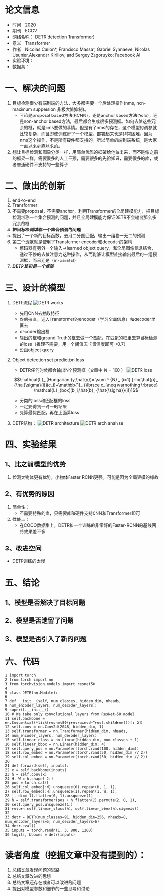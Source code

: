 # 论文信息
- 时间：2020
- 期刊：ECCV
- 网络名称： DETR(detection Transformer)
- 意义：Transformer
- 作者：Nicolas Carion*, Francisco Massa*, Gabriel Synnaeve, Nicolas Usunier,Alexander Kirillov, and Sergey Zagoruyko; Facebook AI
- 实验环境：
- 数据集：
# 一、解决的问题
1. 目标检测很少有端到端的方法，大多都需要一个后处理操作(nms, non-maximum suppersion 非极大值抑制)。
    - 不论是proposal based方法(RCNN)，还是anchor based方法(Yolo)，还是non-anchor based方法，最后都会生成很多预测框。如何去除这些冗余的框，就是nms要做的事情。但是有了nms的存在，这个模型的调参就比较复杂，而且即使训练好了一个模型，部署起来也是非常困难。因为nms这个操作，不是所有硬件都支持的。所以简单的端到端系统，是大家一直以来梦寐以求的。
2. 想让目标检测和图像分类一样，用简单优雅的框架给他做出来，而不是像之前的框架一样，需要很多的人工干预，需要很多的先验知识，需要很多的库，或者普通硬件不支持的一些算子
# 二、做出的创新
1. end-to-end
2. Transformer
3. 不需要proposal，不需要anchor，利用Transformer的全局建模能力，把目标检测堪称一个集合预测的问题，并且全局建模能力保证DETR不会输出那么多冗余的框
4. **把目标检测堪称一个集合预测的问题**
5. 提出了一个新的目标函数，去用二分图匹配，输出一组独一无二的预测
6. 第二个贡献就是使用了Transformer encoder和decoder的架构
    - 解码器有另外一个输入->learned object query，和全局图像信息结合，通过不停的去做注意力这种操作，从而能够让模型直接输出最后的一组预测框，而且还是（in-parallel）
7. ***DETR其实是一个框架***
# 三、设计的模型
1. DETR流程
    ![DETR works](../pictures/DETR%20works.png)
    - 先用CNN去抽取特征
    - 然后拉直，送入Transformer的encoder（学习全局信息）和decoder里面去
    - decoder输出框
    - 输出的框和ground Truth的框去做一个匹配，在匹配的框里去算目标检测的loss（推理不需要，用一个阈值去卡置信度即可->0.7）
    - 没画object query
2. Object detection set prediction loss
    - DETR任何时候都会输出N个预测框（文章中 $N=100$ ）
    ![DETR loss](../pictures/DETR%20loss.png)
    
    $$\mathcal{L}_ {Hungarian}(y,\hat{y})= \sum ^ {N} _ {i=1} [-log\hat{p}_ {\hat{\sigma}(i)}(c_i)+\mathbb{1}_ {\lbrace c_i\neq \varnothing \rbrace} \mathcal{L}_{box}(b_i,\hat{b}_ {\hat{\sigma}}(i))]$$
    - 分类的loss和匹配框的loss
    - 一定要得到一对一的结果
    - 先算最优匹配，再在上面算loss

3. DETR结构：
    ![DETR architecture](../pictures/DETR%20architecture.png)
    ![DETR arch analyse](../pictures/DETR%20arch%20analyse.png)


# 四、实验结果 

## 1、比之前模型的优势
1. 检测大物体更有优势，小物体Faster RCNN更强。可能是因为全局建模的缘故
## 2、有优势的原因
1. 简单性：
    - 不需要特殊的库，只需要库和硬件支持CNN和Transformer即可
2. 性能上：
    - 在COCO数据集上，DETR和一个训练的非常好的Faster-RCNN的基线网络效果差不多
## 3、改进空间
- DETR训练的太慢
# 五、结论

## 1、模型是否解决了目标问题

## 2、模型是否遗留了问题

## 3、模型是否引入了新的问题

# 六、代码
```
1 import torch
2 from torch import nn
3 from torchvision.models import resnet50
4
5 class DETR(nn.Module):
6
7 def __init__(self, num_classes, hidden_dim, nheads,
8 num_encoder_layers, num_decoder_layers):
9 super().__init__()
10 # We take only convolutional layers from ResNet-50 model
11 self.backbone = nn.Sequential(*list(resnet50(pretrained=True).children())[:-2])
12 self.conv = nn.Conv2d(2048, hidden_dim, 1)
13 self.transformer = nn.Transformer(hidden_dim, nheads,
14 num_encoder_layers, num_decoder_layers)
15 self.linear_class = nn.Linear(hidden_dim, num_classes + 1)
16 self.linear_bbox = nn.Linear(hidden_dim, 4)
17 self.query_pos = nn.Parameter(torch.rand(100, hidden_dim))
18 self.row_embed = nn.Parameter(torch.rand(50, hidden_dim // 2))
19 self.col_embed = nn.Parameter(torch.rand(50, hidden_dim // 2))
20
21 def forward(self, inputs):
22 x = self.backbone(inputs)
23 h = self.conv(x)
24 H, W = h.shape[-2:]
25 pos = torch.cat([
26 self.col_embed[:W].unsqueeze(0).repeat(H, 1, 1),
27 self.row_embed[:H].unsqueeze(1).repeat(1, W, 1),
28 ], dim=-1).flatten(0, 1).unsqueeze(1)
29 h = self.transformer(pos + h.flatten(2).permute(2, 0, 1),
30 self.query_pos.unsqueeze(1))
31 return self.linear_class(h), self.linear_bbox(h).sigmoid()
32
33 detr = DETR(num_classes=91, hidden_dim=256, nheads=8, num_encoder_layers=6, num_decoder_layers=6)
34 detr.eval()
35 inputs = torch.randn(1, 3, 800, 1200)
36 logits, bboxes = detr(inputs)
```
# 读者角度（挖掘文章中没有提到的）：
1. 总结文章发现问题的思路
2. 总结文章改进的思想
3. 总结文章还存在或者可以改进的问题
4. 提出对模型参数和细节的一些思考和讨论
